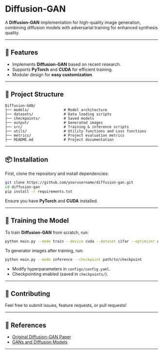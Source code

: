# Diffusion-GAN

A **Diffusion-GAN** implementation for high-quality image generation, combining diffusion models with adversarial training for enhanced synthesis quality.

---

## 🚀 Features
- Implements **Diffusion-GAN** based on recent research.
- Supports **PyTorch** and **CUDA** for efficient training.
- Modular design for **easy customization**.

---

## 📂 Project Structure
```
Diffusion-GAN/
├── models/                # Model architecture
├── datasets/              # Data loading scripts
├── checkpoints/           # Saved models
├── output/                # Generated images
├── src/                   # Training & inference scripts
├── utils/                 # Utility functions and Loss functions
├── metrics/               # Project evaluation metrics
├── README.md              # Project documentation
```

---

## 📦 Installation

First, clone the repository and install dependencies:
```bash
git clone https://github.com/yourusername/diffusion-gan.git
cd diffusion-gan
pip install -r requirements.txt
```

Ensure you have **PyTorch** and **CUDA** installed.

---

## 🎯 Training the Model

To train **Diffusion-GAN** from scratch, run:
```bash
python main.py --mode train --device cuda --dataset cifar --optimizer Adam --glr 0.0001 --dlr 0.0002 --epochs 100
```
To generator images after training, run:
```bash
python main.py --mode inference --checkpoint path/to/checkpoint
```

- Modify hyperparameters in `configs/config.yaml`.
- Checkpointing enabled (saved in `checkpoints/`).

---

## 📌 Contributing

Feel free to submit issues, feature requests, or pull requests!

---

## 📜 References
- [Original Diffusion-GAN Paper](https://arxiv.org/abs/2206.02262)
- [GANs and Diffusion Models](https://paperswithcode.com/methods/category/diffusion-models)

---
